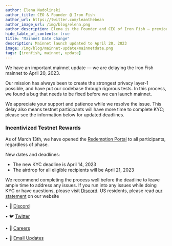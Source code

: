 ```yaml
---
author: Elena Nadolinski
author_title: CEO & Founder @ Iron Fish
author_url: https://twitter.com/leanthebean
author_image_url: /img/blog/elena.png
author_description: Elena is the Founder and CEO of Iron Fish — previously worked at Airbnb, Tilt, and Microsoft. Fell down the cryptocurrency rabbit hole in 2017. Really didn't want her insurance to know she eats pizza.
hide_table_of_contents: true
title: "Mainnet Date Change"
description: Mainnet launch updated to April 20, 2023
image: /img/blog/mainnet-update/mainnetdate.png
tags: [ironfish, mainnet, update]
---
```


We have an important mainnet update — we are delaying the Iron Fish mainnet to April 20, 2023.

Our mission has always been to create the strongest privacy layer-1 possible, and have put our codebase through rigorous tests. In this process, we found a bug that needs to be fixed before we can launch mainnet.

We appreciate your support and patience while we resolve the issue. This delay also means testnet participants will have more time to complete KYC; please see the information below for updated deadlines.

### Incentivized Testnet Rewards

As of March 13th, we have opened the [Redemption Portal](https://testnet.ironfish.network/dashboard/rewards) to all participants, regardless of phase.

New dates and deadlines:

-   The new KYC deadline is April 14, 2023
-   The airdrop for all eligible recipients will be April 21, 2023

We recommend completing the process well before the deadline to leave ample time to address any issues. If you run into any issues while doing KYC or have questions, please visit [Discord](https://discord.ironfish.network/). US residents, please read [our statement](https://testnet.ironfish.network/faq#us-token-distribution) on our website

• 🎤 [Discord](https://discord.ironfish.network)

• 🐦 [Twitter](https://twitter.com/ironfishcrypto)

• 🚀 [Careers](https://ironfish.network/careers)

• 📧 [Email Updates](https://ironfish.network/#email-signup)
